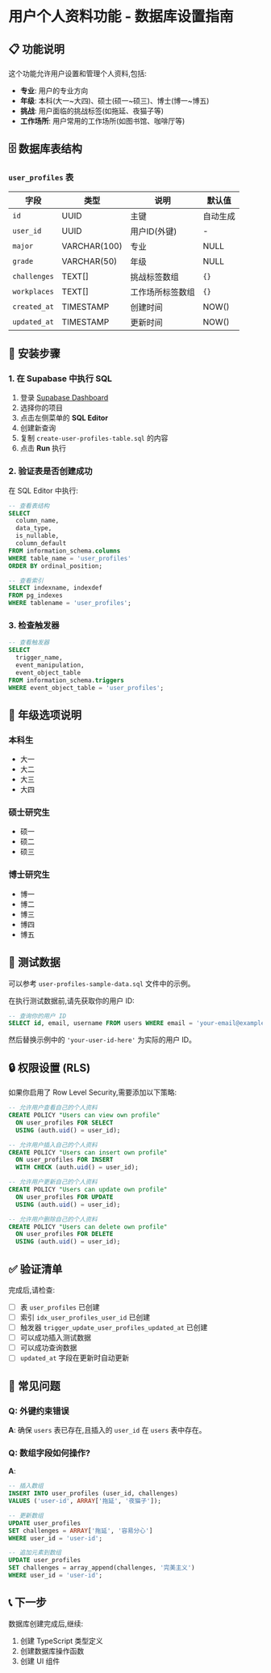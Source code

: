 # 用户个人资料功能 - 数据库设置指南

## 📋 功能说明

这个功能允许用户设置和管理个人资料,包括:
- **专业**: 用户的专业方向
- **年级**: 本科(大一~大四)、硕士(硕一~硕三)、博士(博一~博五)
- **挑战**: 用户面临的挑战标签(如拖延、夜猫子等)
- **工作场所**: 用户常用的工作场所(如图书馆、咖啡厅等)

## 🗄️ 数据库表结构

### `user_profiles` 表

| 字段 | 类型 | 说明 | 默认值 |
|------|------|------|--------|
| `id` | UUID | 主键 | 自动生成 |
| `user_id` | UUID | 用户ID(外键) | - |
| `major` | VARCHAR(100) | 专业 | NULL |
| `grade` | VARCHAR(50) | 年级 | NULL |
| `challenges` | TEXT[] | 挑战标签数组 | `{}` |
| `workplaces` | TEXT[] | 工作场所标签数组 | `{}` |
| `created_at` | TIMESTAMP | 创建时间 | NOW() |
| `updated_at` | TIMESTAMP | 更新时间 | NOW() |

## 🚀 安装步骤

### 1. 在 Supabase 中执行 SQL

1. 登录 [Supabase Dashboard](https://app.supabase.com)
2. 选择你的项目
3. 点击左侧菜单的 **SQL Editor**
4. 创建新查询
5. 复制 `create-user-profiles-table.sql` 的内容
6. 点击 **Run** 执行

### 2. 验证表是否创建成功

在 SQL Editor 中执行:

```sql
-- 查看表结构
SELECT 
  column_name, 
  data_type, 
  is_nullable, 
  column_default
FROM information_schema.columns
WHERE table_name = 'user_profiles'
ORDER BY ordinal_position;

-- 查看索引
SELECT indexname, indexdef 
FROM pg_indexes 
WHERE tablename = 'user_profiles';
```

### 3. 检查触发器

```sql
-- 查看触发器
SELECT 
  trigger_name, 
  event_manipulation, 
  event_object_table
FROM information_schema.triggers
WHERE event_object_table = 'user_profiles';
```

## 📝 年级选项说明

### 本科生
- 大一
- 大二
- 大三
- 大四

### 硕士研究生
- 硕一
- 硕二
- 硕三

### 博士研究生
- 博一
- 博二
- 博三
- 博四
- 博五

## 🧪 测试数据

可以参考 `user-profiles-sample-data.sql` 文件中的示例。

在执行测试数据前,请先获取你的用户 ID:

```sql
-- 查询你的用户 ID
SELECT id, email, username FROM users WHERE email = 'your-email@example.com';
```

然后替换示例中的 `'your-user-id-here'` 为实际的用户 ID。

## 🔒 权限设置 (RLS)

如果你启用了 Row Level Security,需要添加以下策略:

```sql
-- 允许用户查看自己的个人资料
CREATE POLICY "Users can view own profile"
  ON user_profiles FOR SELECT
  USING (auth.uid() = user_id);

-- 允许用户插入自己的个人资料
CREATE POLICY "Users can insert own profile"
  ON user_profiles FOR INSERT
  WITH CHECK (auth.uid() = user_id);

-- 允许用户更新自己的个人资料
CREATE POLICY "Users can update own profile"
  ON user_profiles FOR UPDATE
  USING (auth.uid() = user_id);

-- 允许用户删除自己的个人资料
CREATE POLICY "Users can delete own profile"
  ON user_profiles FOR DELETE
  USING (auth.uid() = user_id);
```

## ✅ 验证清单

完成后,请检查:
- [ ] 表 `user_profiles` 已创建
- [ ] 索引 `idx_user_profiles_user_id` 已创建
- [ ] 触发器 `trigger_update_user_profiles_updated_at` 已创建
- [ ] 可以成功插入测试数据
- [ ] 可以成功查询数据
- [ ] `updated_at` 字段在更新时自动更新

## 🐛 常见问题

### Q: 外键约束错误
**A**: 确保 `users` 表已存在,且插入的 `user_id` 在 `users` 表中存在。

### Q: 数组字段如何操作?
**A**: 
```sql
-- 插入数组
INSERT INTO user_profiles (user_id, challenges) 
VALUES ('user-id', ARRAY['拖延', '夜猫子']);

-- 更新数组
UPDATE user_profiles 
SET challenges = ARRAY['拖延', '容易分心']
WHERE user_id = 'user-id';

-- 追加元素到数组
UPDATE user_profiles 
SET challenges = array_append(challenges, '完美主义')
WHERE user_id = 'user-id';
```

## 📞 下一步

数据库创建完成后,继续:
1. 创建 TypeScript 类型定义
2. 创建数据库操作函数
3. 创建 UI 组件












